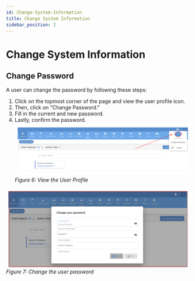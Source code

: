 ```yaml
---
id: Change-System-Information
title: Change System Information
sidebar_position: 2
---
```


# Change System Information

## Change Password

A user can change the password by following these steps:  
1. Click on the topmost corner of the page and view the user profile icon.  
2. Then, click on "Change Password."  
3. Fill in the current and new password.  
4. Lastly, confirm the password.
![alt text](<../../static/img/View the user profile.PNG>)
*Figure 6: View the User Profile*

![alt text](<../../static/img/Change the user password.PNG>) 
*Figure 7: Change the user password*